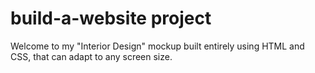 # build-a-website project
Welcome to my "Interior Design" mockup built entirely using HTML and CSS, that can adapt to any screen size.